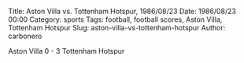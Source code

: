 Title: Aston Villa vs. Tottenham Hotspur, 1986/08/23
Date: 1986/08/23 00:00
Category: sports
Tags: football, football scores, Aston Villa, Tottenham Hotspur
Slug: aston-villa-vs-tottenham-hotspur
Author: carbonero


Aston Villa 0 - 3 Tottenham Hotspur
